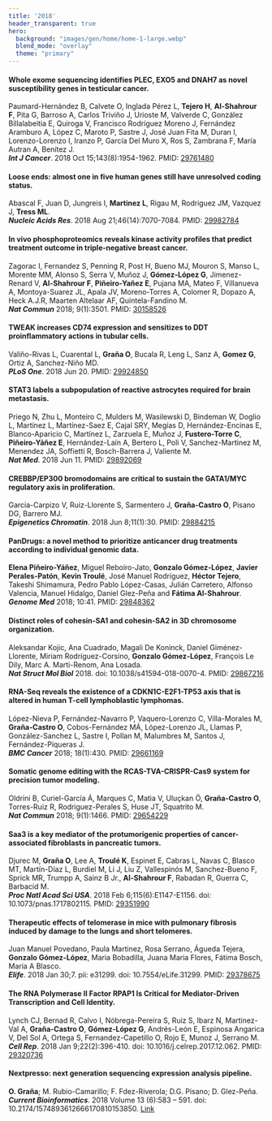 ```yaml
---
title: '2018'
header_transparent: true
hero:
  background: "images/gen/home/home-1-large.webp"
  blend_mode: "overlay"
  theme: "primary"
---
```


#### Whole exome sequencing identifies PLEC, EXO5 and DNAH7 as novel susceptibility genes in testicular cancer.
Paumard-Hernández B, Calvete O, Inglada Pérez L, **Tejero H**, **Al-Shahrour F**, Pita G, Barroso A, Carlos Triviño J, Urioste M, Valverde C, González Billalabeitia E, Quiroga V, Francisco Rodríguez Moreno J, Fernández Aramburo A, López C, Maroto P, Sastre J, José Juan Fita M, Duran I, Lorenzo-Lorenzo I, Iranzo P, García Del Muro X, Ros S, Zambrana F, María Autran A, Benítez J.  
***Int J Cancer***. 2018 Oct 15;143(8):1954-1962. PMID: [29761480](https://pubmed.ncbi.nlm.nih.gov/29761480/)

#### Loose ends: almost one in five human genes still have unresolved coding status.
Abascal F, Juan D, Jungreis I, **Martinez L**, Rigau M, Rodriguez JM, Vazquez J, **Tress ML**.  
***Nucleic Acids Res***. 2018 Aug 21;46(14):7070-7084. PMID: [29982784](https://pubmed.ncbi.nlm.nih.gov/29982784/)

#### In vivo phosphoproteomics reveals kinase activity profiles that predict treatment outcome in triple-negative breast cancer.
Zagorac I, Fernandez S, Penning R, Post H, Bueno MJ, Mouron S, Manso L, Morente MM, Alonso S, Serra V, Muñoz J, **Gómez-López G**, Jimenez-Renard V, **Al-Shahrour F**, **Piñeiro-Yañez E**, Pujana MA, Mateo F, Villanueva A, Montoya-Suarez JL, Apala JV, Moreno-Torres A, Colomer R, Dopazo A, Heck A.J.R, Maarten Altelaar AF, Quintela-Fandino M.  
***Nat Commun*** 2018; 9(1):3501. PMID: [30158526](https://pubmed.ncbi.nlm.nih.gov/30158526/)

#### TWEAK increases CD74 expression and sensitizes to DDT proinflammatory actions in tubular cells.
Valiño-Rivas L, Cuarental L, **Graña O**, Bucala R, Leng L, Sanz A, **Gomez G**, Ortiz A, Sanchez-Niño MD.  
***PLoS One***. 2018 Jun 20. PMID: [29924850](https://pubmed.ncbi.nlm.nih.gov/29924850/)

#### STAT3 labels a subpopulation of reactive astrocytes required for brain metastasis.
Priego N, Zhu L, Monteiro C, Mulders M, Wasilewski D, Bindeman W, Doglio L, Martínez L, Martínez-Saez E, Cajal SRY, Megías D, Hernández-Encinas E, Blanco-Aparicio C, Martínez L, Zarzuela E, Muñoz J, **Fustero-Torre C**, **Piñeiro-Yáñez E**, Hernández-Laín A, Bertero L, Poli V, Sanchez-Martinez M, Menendez JA, Soffietti R, Bosch-Barrera J, Valiente M.  
***Nat Med***. 2018 Jun 11. PMID: [29892069](https://pubmed.ncbi.nlm.nih.gov/29892069/)

#### CREBBP/EP300 bromodomains are critical to sustain the GATA1/MYC regulatory axis in proliferation.
Garcia-Carpizo V, Ruiz-Llorente S, Sarmentero J, **Graña-Castro O**, Pisano DG, Barrero MJ.  
***Epigenetics Chromatin***. 2018 Jun 8;11(1):30. PMID: [29884215](https://pubmed.ncbi.nlm.nih.gov/29884215/)

#### PanDrugs: a novel method to prioritize anticancer drug treatments according to individual genomic data.
**Elena Piñeiro-Yáñez**, Miguel Reboiro-Jato, **Gonzalo Gómez-López**, **Javier Perales-Patón**, **Kevin Troulé**, José Manuel Rodríguez, **Héctor Tejero**, Takeshi Shimamura, Pedro Pablo López-Casas, Julián Carretero, Alfonso Valencia, Manuel Hidalgo, Daniel Glez-Peña and **Fátima Al-Shahrour**.  
***Genome Med*** 2018; 10:41. PMID: [29848362](https://pubmed.ncbi.nlm.nih.gov/29848362/)

#### Distinct roles of cohesin-SA1 and cohesin-SA2 in 3D chromosome organization.
Aleksandar Kojic, Ana Cuadrado, Magali De Koninck, Daniel Giménez-Llorente, Miriam Rodríguez-Corsino, **Gonzalo Gómez-López**, François Le Dily, Marc A. Marti-Renom, Ana Losada.  
***Nat Struct Mol Biol*** 2018. doi: 10.1038/s41594-018-0070-4. PMID: [29867216](https://pubmed.ncbi.nlm.nih.gov/29867216/)

#### RNA-Seq reveals the existence of a CDKN1C-E2F1-TP53 axis that is altered in human T-cell lymphoblastic lymphomas.
López-Nieva P, Fernández-Navarro P, Vaquero-Lorenzo C, Villa-Morales M, **Graña-Castro O**, Cobos-Fernández MÁ, López-Lorenzo JL, Llamas P, González-Sanchez L, Sastre I, Pollan M, Malumbres M, Santos J, Fernández-Piqueras J.  
***BMC Cancer*** 2018; 18(1):430. PMID: [29661169](https://pubmed.ncbi.nlm.nih.gov/29661169/)

#### Somatic genome editing with the RCAS-TVA-CRISPR-Cas9 system for precision tumor modeling.
Oldrini B, Curiel-García Á, Marques C, Matia V, Uluçkan Ö, **Graña-Castro O**, Torres-Ruiz R, Rodriguez-Perales S, Huse JT, Squatrito M.  
***Nat Commun*** 2018; 9(1):1466. PMID: [29654229](https://pubmed.ncbi.nlm.nih.gov/29654229/)

#### Saa3 is a key mediator of the protumorigenic properties of cancer-associated fibroblasts in pancreatic tumors.
Djurec M, **Graña O**, Lee A, **Troulé K**, Espinet E, Cabras L, Navas C, Blasco MT, Martín-Díaz L, Burdiel M, Li J, Liu Z, Vallespinós M, Sanchez-Bueno F, Sprick MR, Trumpp A, Sainz B Jr., **Al-Shahrour F**, Rabadan R, Guerra C, Barbacid M.  
***Proc Natl Acad Sci USA***. 2018 Feb 6;115(6):E1147-E1156. doi: 10.1073/pnas.1717802115. PMID: [29351990](https://pubmed.ncbi.nlm.nih.gov/29351990/)

#### Therapeutic effects of telomerase in mice with pulmonary fibrosis induced by damage to the lungs and short telomeres.
Juan Manuel Povedano, Paula Martinez, Rosa Serrano, Águeda Tejera, **Gonzalo Gómez-López**, Maria Bobadilla, Juana Maria Flores, Fátima Bosch, Maria A Blasco.  
***Elife***. 2018 Jan 30;7. pii: e31299. doi: 10.7554/eLife.31299. PMID: [29378675](https://pubmed.ncbi.nlm.nih.gov/29378675/)

#### The RNA Polymerase II Factor RPAP1 Is Critical for Mediator-Driven Transcription and Cell Identity.
Lynch CJ, Bernad R, Calvo I, Nóbrega-Pereira S, Ruiz S, Ibarz N, Martinez-Val A, **Graña-Castro O**, **Gómez-López G**, Andrés-León E, Espinosa Angarica V, Del Sol A, Ortega S, Fernandez-Capetillo O, Rojo E, Munoz J, Serrano M.  
***Cell Rep***. 2018 Jan 9;22(2):396-410. doi: 10.1016/j.celrep.2017.12.062. PMID: [29320736](https://pubmed.ncbi.nlm.nih.gov/29320736/)

#### Nextpresso: next generation sequencing expression analysis pipeline.
**O. Graña**; M. Rubio-Camarillo; F. Fdez-Riverola; D.G. Pisano; D. Glez-Peña.  
***Current Bioinformatics***. 2018 Volume 13 (6):583 – 591. doi: 10.2174/1574893612666170810153850. [Link](http://dx.doi.org/10.2174/1574893612666170810153850)
